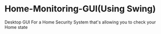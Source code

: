 # Home-Monitoring-GUI(Using Swing)
Desktop GUI For a Home Security System that's allowing you to check your Home state
